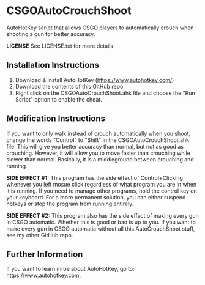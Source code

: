 # CSGOAutoCrouchShoot
AutoHotKey script that allows CSGO players to automatically crouch when shooting a gun for better accuracy.

**LICENSE**
See LICENSE.txt for more details.

## Installation Instructions ##
1. Download & Install AutoHotKey (https://www.autohotkey.com/)
2. Download the contents of this GitHub repo.
3. Right click on the CSGOAutoCrouchShoot.ahk file and choose the "Run Script" option to enable the cheat.

## Modification Instructions ##
If you want to only walk instead of crouch automatically when you shoot, change the words "Control" to "Shift" in the CSGOAutoCrouchShoot.ahk file. This will give you better accuracy than normal, but not as good as crouching. However, it will allow you to move faster than crouching while slower than normal. Basically, it is a middleground between crouching and running.

**SIDE EFFECT #1:** This program has the side effect of Control+Clicking whenever you left mosue click regardless of what program you are in when it is running. If you need to manage other programs, hold the control key on your keyboard. For a more permanent solution, you can either suspend hotkeys or stop the program from running entirely.

**SIDE EFFECT #2:** This program also has the side effect of making every gun in CSGO automatic. Whether this is good or bad is up to you. If you want to make every gun in CSGO automatic without all this AutoCrouchShoot stuff, see my other GitHub repo.

## Further Information ##
If you want to learn mroe about AutoHotKey, go to: https://www.autohotkey.com.
